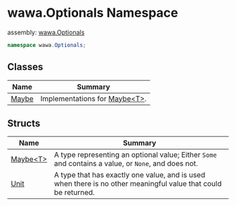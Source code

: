 # wawa\.Optionals Namespace

assembly: [wawa\.Optionals](../wawa.Optionals.md)



```csharp
namespace wawa.Optionals;
```

## Classes

| Name | Summary |
|------|---------|
| [Maybe](./wawa.Optionals/Maybe.md) | Implementations for [Maybe\<T\>](../wawa.Optionals/wawa.Optionals/Maybe\`1.md)\. |

## Structs

| Name | Summary |
|------|---------|
| [Maybe\<T\>](./wawa.Optionals/Maybe\`1.md) | A type representing an optional value; Either `Some` and contains a value, or `None`, and does not\. |
| [Unit](./wawa.Optionals/Unit.md) | A type that has exactly one value, and is used when there is no other meaningful value that could be returned\. |

